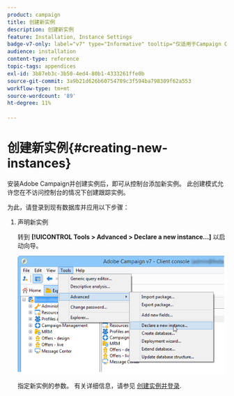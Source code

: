 ```yaml
---
product: campaign
title: 创建新实例
description: 创建新实例
feature: Installation, Instance Settings
badge-v7-only: label="v7" type="Informative" tooltip="仅适用于Campaign Classicv7"
audience: installation
content-type: reference
topic-tags: appendices
exl-id: 3b87eb3c-3b50-4ed4-80b1-4333261ffe0b
source-git-commit: 3a9b21d626b60754789c3f594ba798309f62a553
workflow-type: tm+mt
source-wordcount: '89'
ht-degree: 11%

---
```


# 创建新实例{#creating-new-instances}



安装Adobe Campaign并创建实例后，即可从控制台添加新实例。 此创建模式允许您在不访问控制台的情况下创建跟踪实例。

为此，请登录到现有数据库并应用以下步骤：

1. 声明新实例

   转到 **[!UICONTROL Tools > Advanced > Declare a new instance...]** 以启动向导。

   ![](assets/s_ncs_install_declare_instance_menu.png)

   指定新实例的参数。 有关详细信息，请参见 [创建实例并登录](../../installation/using/creating-an-instance-and-logging-on.md).
